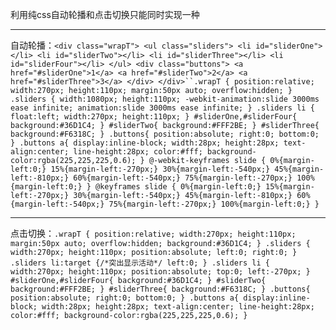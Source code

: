 利用纯css自动轮播和点击切换只能同时实现一种


----------
自动轮播：`<div class="wrapT">
        <ul class="sliders">
            <li id="sliderOne"></li>
            <li id="sliderTwo"></li>
            <li id="sliderThree"></li>
            <li id="sliderFour"></li>
        </ul>
        <div class="buttons">
            <a href="#sliderOne">1</a>
            <a href="#sliderTwo">2</a>
            <a href="#sliderThree">3</a>
        </div>
    </div>``.wrapT {
    position:relative;
    width:270px;
    height:110px;
    margin:50px auto;
    overflow:hidden;
}
.sliders {
    width:1080px;
    height:110px;
    -webkit-animation:slide 3000ms ease infinite;
    animation:slide 3000ms ease infinite;
}
.sliders li {
    float:left;
    width:270px;
    height:110px;
}
#sliderOne,#sliderFour{
    background:#36D1C4;
}
#sliderTwo{
    background:#FFF2BE;
}
#sliderThree{
    background:#F6318C;
}
.buttons{
    position:absolute;
    right:0;
    bottom:0;
}
.buttons a{
    display:inline-block;
    width:28px;
    height:28px;
    text-align:center;
    line-height:28px;
    color:#fff;
    background-color:rgba(225,225,225,0.6);
}
@-webkit-keyframes slide {
    0%{margin-left:0;}
    15%{margin-left:-270px;}
    30%{margin-left:-540px;}
    45%{margin-left:-810px;}
    60%{margin-left:-540px;}
    75%{margin-left:-270px;}
    100%{margin-left:0;}
}
@keyframes slide {
    0%{margin-left:0;}
    15%{margin-left:-270px;}
    30%{margin-left:-540px;}
    45%{margin-left:-810px;}
    60%{margin-left:-540px;}
    75%{margin-left:-270px;}
    100%{margin-left:0;}
}`


----------
点击切换：`.wrapT {
    position:relative;
    width:270px;
    height:110px;
    margin:50px auto;
    overflow:hidden;
    background:#36D1C4;
}
.sliders {
    width:270px;
    height:110px;
    position:absolute;
    left:0;
    right:0;
}
.sliders li:target {/*突出显示活动*/
    left:0;
}
.sliders li {
    width:270px;
    height:110px;
    position:absolute;
    top:0;
    left:-270px;
}
#sliderOne,#sliderFour{
    background:#36D1C4;
}
#sliderTwo{
    background:#FFF2BE;
}
#sliderThree{
    background:#F6318C;
}
.buttons{
    position:absolute;
    right:0;
    bottom:0;
}
.buttons a{
    display:inline-block;
    width:28px;
    height:28px;
    text-align:center;
    line-height:28px;
    color:#fff;
    background-color:rgba(225,225,225,0.6);
}`